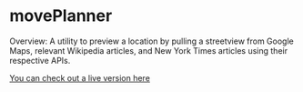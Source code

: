 # movePlanner
Overview: A utility to preview a location by pulling a streetview from Google Maps, relevant Wikipedia articles, and New York Times articles using their respective APIs.

[You can check out a live version here](http://jduong.com/movePlanner/movePlanner.html)